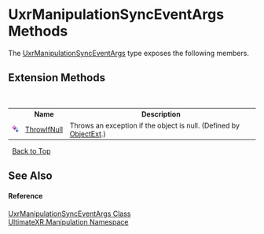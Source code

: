 # UxrManipulationSyncEventArgs Methods
 

The <a href="T_UltimateXR_Manipulation_UxrManipulationSyncEventArgs">UxrManipulationSyncEventArgs</a> type exposes the following members.


## Extension Methods
&nbsp;<table><tr><th></th><th>Name</th><th>Description</th></tr><tr><td>![Public Extension Method](media/pubextension.gif "Public Extension Method")</td><td><a href="M_UltimateXR_Extensions_System_ObjectExt_ThrowIfNull">ThrowIfNull</a></td><td>
Throws an exception if the object is null.
 (Defined by <a href="T_UltimateXR_Extensions_System_ObjectExt">ObjectExt</a>.)</td></tr></table>&nbsp;
<a href="#uxrmanipulationsynceventargs-methods">Back to Top</a>

## See Also


#### Reference
<a href="T_UltimateXR_Manipulation_UxrManipulationSyncEventArgs">UxrManipulationSyncEventArgs Class</a><br /><a href="N_UltimateXR_Manipulation">UltimateXR.Manipulation Namespace</a><br />